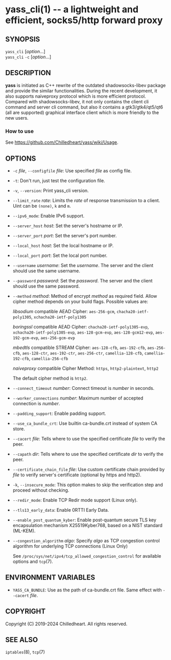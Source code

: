 yass_cli(1) -- a lightweight and efficient, socks5/http forward proxy
==========================

## SYNOPSIS

`yass_cli` [_option_...] <br>
`yass_cli` `-c` <file> [_option_...]

## DESCRIPTION

**yass** is initiated as C++ rewrite of the outdated shadowsocks-libev package and
provide the similar functionalities. During the recent development, it also
supports naiveproxy protocol which is more efficient protocol. Compared with
shadowsocks-libev, it not only contains the client cli command and server cli
command, but also it contains a gtk3/gtk4/qt5/qt6 (all are supported) graphical
interface client which is more friendly to the new users.

### How to use
See <https://github.com/Chilledheart/yass/wiki/Usage>.

## OPTIONS

* `-c` _file_, `--configfile` _file_:
  Use specified _file_ as config file.

* `-t`:
  Don't run, just test the configuration file.

* `-v`, `--version`:
  Print yass_cli version.

* `--limit_rate` _rate_:
  Limits the _rate_ of response transmission to a client. Uint can be `(none)`, `k` and `m`.

* `--ipv6_mode`:
  Enable IPv6 support.

* `--server_host` _host_:
  Set the server's hostname or IP.

* `--server_port` _port_:
  Set the server's port number.

* `--local_host` _host_:
  Set the local hostname or IP.

* `--local_port` _port_:
  Set the local port number.

* `--username` _username_:
  Set the _username_. The server and the client should use the same username.

* `--password` _password_:
  Set the _password_. The server and the client should use the same password.

* `--method` _method_:
  Method of encrypt _method_ as required field.
  Allow cipher method depends on your build flags.
  Possible values are:

  _libsodium_ compatible AEAD Cipher:
  `aes-256-gcm`, `chacha20-ietf-poly1305`, `xchacha20-ietf-poly1305`

  _boringssl_ compatible AEAD Cipher:
  `chacha20-ietf-poly1305-evp`, `xchacha20-ietf-poly1305-evp`, `aes-128-gcm-evp`, `aes-128-gcm12-evp`, `aes-192-gcm-evp`, `aes-256-gcm-evp`

  _mbedtls_ compatible STREAM Cipher:
  `aes-128-cfb`, `aes-192-cfb`, `aes-256-cfb`, `aes-128-ctr`, `aes-192-ctr`, `aes-256-ctr`, `camellia-128-cfb`, `camellia-192-cfb`, `camellia-256-cfb`

  _naiveproxy_ compatible Cipher Method:
  `https`, `http2-plaintext`, `http2`

  The default cipher method is `http2`.


* `--connect_timeout` _number_:
  Connect timeout is _number_ in seconds.

* `--worker_connections` _number_:
  Maximum number of accepted connection is _number_.

* `--padding_support`:
  Enable padding support.

* `--use_ca_bundle_crt`:
  Use builtin ca-bundle.crt instead of system CA store.

* `--cacert` _file_:
  Tells where to use the specified certificate _file_ to verify the peer.

* `--capath` _dir_:
  Tells where to use the specified certificate _dir_ to verify the peer.

* `--certificate_chain_file` _file_:
  Use custom certificate chain provided by _file_ to verify server's certificate (optional by https and http2).

* `-k`, `--insecure_mode`:
  This option makes to skip the verification step and proceed without checking.

* `--redir_mode`:
  Enable TCP Redir mode support (Linux only).

* `--tls13_early_data`:
  Enable 0RTTI Early Data.

* `--enable_post_quantum_kyber`:
  Enable post-quantum secure TLS key encapsulation mechanism X25519Kyber768, based on a NIST standard (ML-KEM).

* `--congestion_algorithm` _algo_:
  Specify _algo_ as TCP congestion control algorithm for underlying TCP connections (Linux Only)

  See `/proc/sys/net/ipv4/tcp_allowed_congestion_control` for available options and `tcp`(7).

## ENVIRONMENT VARIABLES

* `YASS_CA_BUNDLE`:
  Use as the path of ca-bundle.crt file. Same effect with `--cacert` _file_.

## COPYRIGHT

Copyright (C) 2019-2024 Chilledheart. All rights reserved.

## SEE ALSO

`iptables`(8), `tcp`(7)
